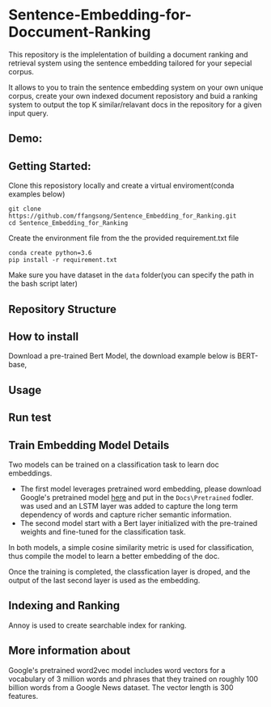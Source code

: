 # Sentence-Embedding-for-Doccument-Ranking
This repository is the implelentation of building a document ranking and retrieval system using the sentence embedding tailored for your sepecial corpus. 

It allows to you to train the sentence embedding system on your own unique corpus, create your own indexed document reposistory and buid a ranking system to  output the top K similar/relavant docs in the repository for a given input query.


## Demo:



## Getting Started:
Clone this reposistory locally and create a virtual enviroment(conda examples below)
```
git clone https://github.com/ffangsong/Sentence_Embedding_for_Ranking.git
cd Sentence_Embedding_for_Ranking
```

Create the environment file from the the provided requirement.txt file

    conda create python=3.6
    pip install -r requirement.txt
    
Make sure you have dataset in the ```data``` folder(you can specify the path in the bash script later)    
## Repository Structure


## How to install
Download a pre-trained Bert Model, the download example below is BERT-base, 

## Usage

## Run test
## Train Embedding Model Details
Two models can be trained on a classification task to learn doc embeddings. 
* The first model leverages pretrained word embedding, please download Google's pretrained model [here](https://s3.amazonaws.com/dl4j-distribution/GoogleNews-vectors-negative300.bin.gz) and put in the ```Docs\Pretrained``` fodler.  was used and an LSTM layer was added to capture the long term dependency of words and capture richer semantic information.
* The second model start with a Bert layer initialized with the pre-trained weights and fine-tuned for the classification task.

In both models, a simple cosine similarity metric is used for classification, thus compile the model to learn a better embedding of the doc. 

Once the training is completed, the classfication layer is droped,  and the output of the last second layer is used as the embedding. 

## Indexing and Ranking

Annoy is used to create searchable index for ranking. 

## More information about 
Google's pretrained word2vec model includes word vectors for a vocabulary of 3 million words and phrases that they trained on roughly 100 billion words from a Google News dataset. The vector length is 300 features.

